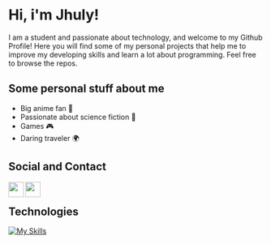 </a>
<h1>Hi, i'm Jhuly!</h1>
<p>I am a student and passionate about technology, and welcome to my Github Profile! Here you will find some of my personal projects that help me to improve my developing skills and learn a lot about programming. Feel free to browse the repos.</p>
<h2>Some personal stuff about me</h2>
<ul>
<li>Big anime fan 🍥</li>
<li>Passionate about science fiction 🚀</li>
<li>Games 🎮</li>
<li>Daring traveler 🌍</li>
</ul>
<h2>Social and Contact</h2>
<div dir="auto">
  <a target="_blank" href="https://www.linkedin.com/in/jhuly-bastos-1b7b821bb/" rel="nofollow">
<img align="left" width="30px" src="https://camo.githubusercontent.com/39f6767b9f3640b25042bbc92f9b44e1ca16f416dca4e54ac3b5ee62097a76cb/68747470733a2f2f63646e2e776f726c64766563746f726c6f676f2e636f6d2f6c6f676f732f6c696e6b6564696e2d69636f6e2d322e737667" data-canonical-src="https://cdn.worldvectorlogo.com/logos/linkedin-icon-2.svg" style="max-width: 100%;">
  </a>
  <a target="_blank" href="https://www.instagram.com/jhulybastoss/" rel="nofollow">
   <img align="left" width="30px" src="https://camo.githubusercontent.com/1a4acd4384b5add8d3ae077447cc1f350986e2de8d23009e552d238da48e7c9f/68747470733a2f2f75706c6f61642e77696b696d656469612e6f72672f77696b6970656469612f636f6d6d6f6e732f392f39362f496e7374616772616d2e737667" data-canonical-src="https://upload.wikimedia.org/wikipedia/commons/9/96/Instagram.svg" style="max-width: 100%;">
  </a>
 </div>
 <br/>
<h2>Technologies</h2>
<a href="https://skillicons.dev" rel="nofollow"><img src="https://skillicons.dev/icons?i=git,figma,nextjs,react,tailwind,html,css,js,ts,nodejs,py," alt="My Skills" style="max-width: 100%;"></a>
<a href="#" data-target="animated-image.originalLink">

